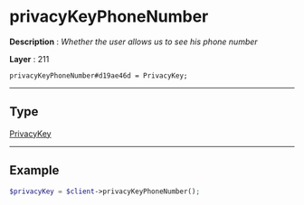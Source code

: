 # privacyKeyPhoneNumber

**Description** : *Whether the user allows us to see his phone number*

**Layer** : 211

```tl
privacyKeyPhoneNumber#d19ae46d = PrivacyKey;
```

---

## Type

[PrivacyKey](type/PrivacyKey)

---

## Example

```php
$privacyKey = $client->privacyKeyPhoneNumber();
```